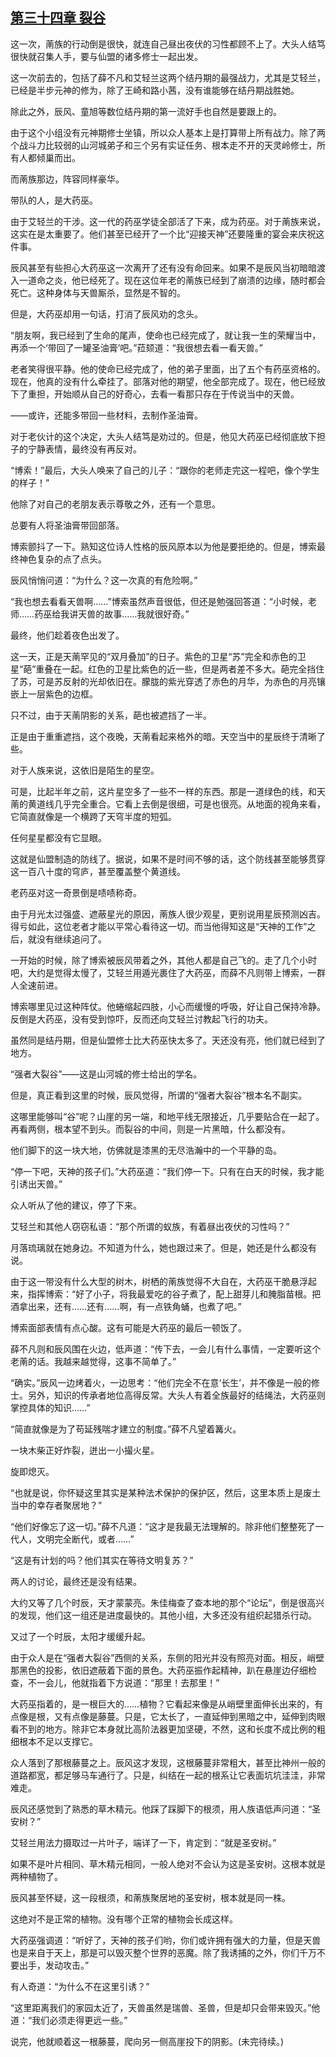 ## [第三十四章 裂谷](https://www.xxbiquge.com/11_11207/9112625.html)


  这一次，萳族的行动倒是很快，就连自己昼出夜伏的习性都顾不上了。大头人结笃很快就召集人手，要与仙盟的诸多修士一起出发。

  这一次前去的，包括了薛不凡和艾轻兰这两个结丹期的最强战力，尤其是艾轻兰，已经是半步元神的修为，除了王崎和路小茜，没有谁能够在结丹期战胜她。

  除此之外，辰风、童旭等数位结丹期的第一流好手也自然是要跟上的。

  由于这个小组没有元神期修士坐镇，所以众人基本上是打算带上所有战力。除了两个战斗力比较弱的山河城弟子和三个另有实证任务、根本走不开的天灵岭修士，所有人都倾巢而出。

  而萳族那边，阵容同样豪华。

  带队的人，是大药巫。

  由于艾轻兰的干涉。这一代的药巫学徒全部活了下来，成为药巫。对于萳族来说，这实在是太重要了。他们甚至已经开了一个比“迎接天神”还要隆重的宴会来庆祝这件事。

  辰风甚至有些担心大药巫这一次离开了还有没有命回来。如果不是辰风当初暗暗渡入一道命之炎，他已经死了。现在这位年老的萳族已经到了崩溃的边缘，随时都会死亡。这种身体与天兽厮杀，显然是不智的。

  但是，大药巫却用一句话，打消了辰风劝的念头。

  “朋友啊，我已经到了生命的尾声，使命也已经完成了，就让我一生的荣耀当中，再添一个‘带回了一罐圣油膏’吧。”菈颏道：“我很想去看一看天兽。”

  老者笑得很平静。他的使命已经完成了，他的弟子里面，出了五个有药巫资格的。现在，他真的没有什么牵挂了。部落对他的期望，他全部完成了。现在，他已经放下了重担，开始顺从自己的好奇心，去看一看那只存在于传说当中的天兽。

  ——或许，还能多带回一些材料，去制作圣油膏。

  对于老伙计的这个决定，大头人结笃是劝过的。但是，他见大药巫已经彻底放下担子的宁静表情，最终没有再反对。

  “博索！”最后，大头人唤来了自己的儿子：“跟你的老师走完这一程吧，像个学生的样子！”

  他除了对自己的老朋友表示尊敬之外，还有一个意思。

  总要有人将圣油膏带回部落。

  博索颤抖了一下。熟知这位诗人性格的辰风原本以为他是要拒绝的。但是，博索最终神色复杂的点了点头。

  辰风悄悄问道：“为什么？这一次真的有危险啊。”

  “我也想去看看天兽啊……”博索虽然声音很低，但还是勉强回答道：“小时候，老师……药巫给我讲天兽的故事……我就很好奇。”

  最终，他们趁着夜色出发了。

  这一天，正是天萳罕见的“双月叠加”的日子。紫色的卫星“苏”完全和赤色的卫星“葩”重叠在一起。红色的卫星比紫色的近一些，但是两者差不多大。葩完全挡住了苏，可是苏反射的光却依旧在。朦胧的紫光穿透了赤色的月华，为赤色的月亮镶嵌上一层紫色的边框。

  只不过，由于天萳阴影的关系，葩也被遮挡了一半。

  正是由于重重遮挡，这个夜晚，天萳看起来格外的暗。天空当中的星辰终于清晰了些。

  对于人族来说，这依旧是陌生的星空。

  可是，比起半年之前，这片星空多了一些不一样的东西。那是一道绿色的线，和天萳的黄道线几乎完全重合。它看上去倒是很细，可是也很亮。从地面的视角来看，它简直就像是一个横跨了天穹半度的短弧。

  任何星星都没有它显眼。

  这就是仙盟制造的防线了。据说，如果不是时间不够的话，这个防线甚至能够贯穿这一百八十度的穹庐，甚至覆盖整个黄道线。

  老药巫对这一奇景倒是啧啧称奇。

  由于月光太过强盛、遮蔽星光的原因，萳族人很少观星，更别说用星辰预测凶吉。得亏如此，这位老者才能以平常心看待这一切。而当他得知这是“天神的工作”之后，就没有继续追问了。

  一开始的时候，除了博索被辰风带着之外，其他人都是自己飞的。走了几个小时吧，大约是觉得太慢了，艾轻兰用遁光裹住了大药巫，而薛不凡则带上博索，一群人全速前进。

  博索哪里见过这种阵仗。他蜷缩起四肢，小心而缓慢的呼吸，好让自己保持冷静。反倒是大药巫，没有受到惊吓，反而还向艾轻兰讨教起飞行的功夫。

  虽然同是结丹期，但是仙盟修士比大药巫快太多了。天还没有亮，他们就已经到了地方。

  “强者大裂谷”——这是山河城的修士给出的学名。

  但是，真正看到这里的时候，辰风觉得，所谓的“强者大裂谷”根本名不副实。

  这哪里能够叫“谷”呢？山崖的另一端，和地平线无限接近，几乎要贴合在一起了。再看两侧，根本望不到头。而裂谷的中间，则是一片黑暗，什么都没有。

  他们脚下的这一块大地，仿佛就是漆黑的无尽浩瀚中的一个平静的岛。

  “停一下吧，天神的孩子们。”大药巫道：“我们停一下。只有在白天的时候，我才能引诱出天兽。”

  众人听从了他的建议，停了下来。

  艾轻兰和其他人窃窃私语：“那个所谓的蚁族，有着昼出夜伏的习性吗？”

  月落琉璃就在她身边。不知道为什么，她也跟过来了。但是，她还是什么都没有说。

  由于这一带没有什么大型的树木，树栖的萳族觉得不大自在，大药巫干脆悬浮起来，指挥博索：“好了小子，将我最爱吃的谷子煮了，配上甜芽儿和腌脂苗根。把酒拿出来，还有……还有……啊，有一点铁角蛹，也煮了吧。”

  博索面部表情有点心酸。这有可能是大药巫的最后一顿饭了。

  薛不凡则和辰风围在火边，低声道：“传下去，一会儿有什么事情，一定要听这个老萳的话。我越来越觉得，这事不简单了。”

  “确实。”辰风一边烤着火，一边思考：“他们完全不在意‘长生’，并不像是一般的修士。另外，知识的传承者地位高得反常。大头人有着全族最好的结绳法，大药巫则掌控具体的知识……”

  “简直就像是为了苟延残喘才建立的制度。”薛不凡望着篝火。

  一块木柴正好炸裂，迸出一小撮火星。

  旋即熄灭。

  “也就是说，你怀疑这里其实是某种法术保护的保护区，然后，这里本质上是废土当中的幸存者聚居地？”

  “他们好像忘了这一切。”薛不凡道：“这才是我最无法理解的。除非他们整整死了一代人，文明完全断代，或者……”

  “这是有计划的吗？他们其实在等待文明复苏？”

  两人的讨论，最终还是没有结果。

  大约又等了几个时辰，天才蒙蒙亮。朱佳梅查了查本地的那个“论坛”，倒是很高兴的发现，他们这一组还是进度最快的。其他小组，大多还没有组织起猎杀行动。

  又过了一个时辰，太阳才缓缓升起。

  由于众人是在“强者大裂谷”西侧的关系，东侧的阳光并没有照亮对面。相反，峭壁那黑色的投影，依旧遮蔽着下面的景色。大药巫振作起精神，趴在悬崖边仔细检查，不一会儿，他就指着下方说道：“那里！去那里！”

  大药巫指着的，是一根巨大的……植物？它看起来像是从峭壁里面伸长出来的，有点像是根，又有点像是藤蔓。只是，它太长了，一直延伸到黑暗之中，延伸到肉眼看不到的地方。除非它本身就比高阶法器更加坚硬，不然，这和长度不成比例的粗细根本不足以支撑它。

  众人落到了那根藤蔓之上。辰风这才发现，这根藤蔓非常粗大，甚至比神州一般的道路都宽，都足够马车通行了。只是，纠结在一起的根系让它表面坑坑洼洼，非常难走。

  辰风还感觉到了熟悉的草木精元。他踩了踩脚下的根须，用人族语低声问道：“圣安树？”

  艾轻兰用法力摄取过一片叶子，端详了一下，肯定到：“就是圣安树。”

  如果不是叶片相同、草木精元相同，一般人绝对不会认为这是圣安树。这根本就是两种植物了。

  辰风甚至怀疑，这一段根须，和萳族聚居地的圣安树，根本就是同一株。

  这绝对不是正常的植物。没有哪个正常的植物会长成这样。

  大药巫强调道：“听好了，天神的孩子们哟，你们或许拥有强大的力量，但是天兽也是来自于天上，那是可以毁灭整个世界的恶魔。除了我诱捕的之外，你们千万不要出手，发动攻击。”

  有人奇道：“为什么不在这里引诱？”

  “这里距离我们的家园太近了，天兽虽然是瑞兽、圣兽，但是却只会带来毁灭。”他道：“我们必须走得更远一些。”

  说完，他就顺着这一根藤蔓，爬向另一侧高崖投下的阴影。(未完待续。)
